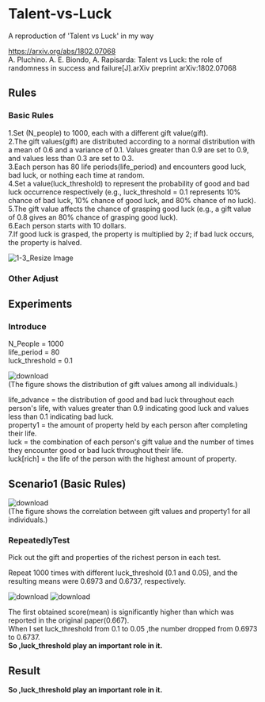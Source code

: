 # Talent-vs-Luck
A reproduction of 'Talent vs Luck' in my way

https://arxiv.org/abs/1802.07068  
A. Pluchino. A. E. Biondo, A. Rapisarda: Talent vs Luck: the role of randomness in success and failure[J].arXiv preprint arXiv:1802.07068

## Rules
### Basic Rules 
1.Set (N_people) to 1000, each with a different gift value(gift).  
2.The gift values(gift) are distributed according to a normal distribution with a mean of 0.6 and a variance of 0.1. Values greater than 0.9 are set to 0.9, and values less than 0.3 are set to 0.3.  
3.Each person has 80 life periods(life_period) and encounters good luck, bad luck, or nothing each time at random.  
4.Set a value(luck_threshold) to represent the probability of good and bad luck occurrence respectively (e.g., luck_threshold = 0.1 represents 10% chance of bad luck, 10% chance of good luck, and 80% chance of no luck).  
5.The gift value affects the chance of grasping good luck (e.g., a gift value of 0.8 gives an 80% chance of grasping good luck).  
6.Each person starts with 10 dollars.  
7.If good luck is grasped, the property is multiplied by 2; if bad luck occurs, the property is halved.  

![1-3_Resize Image](https://user-images.githubusercontent.com/77602608/232327305-45ca34df-396e-4112-b208-913f0947d62e.png)

### Other Adjust

## Experiments
### Introduce 
N_People = 1000  
life_period = 80  
luck_threshold = 0.1

![download](https://user-images.githubusercontent.com/77602608/232327992-a7772eda-4255-4982-a938-03e606257196.png)  
(The figure shows the distribution of gift values among all individuals.)  

life_advance = the distribution of good and bad luck throughout each person's life, with values greater than 0.9 indicating good luck and values less than 0.1 indicating bad luck.  
property1 = the amount of property held by each person after completing their life.  
luck = the combination of each person's gift value and the number of times they encounter good or bad luck throughout their life.  
luck[rich] = the life of the person with the highest amount of property.  

## Scenario1 (Basic Rules)

![download](https://user-images.githubusercontent.com/77602608/232328186-e9352d48-035f-4bbe-8a76-a810a990bd0f.png)  
(The figure shows the correlation between gift values and property1 for all individuals.)  

### RepeatedlyTest
Pick out the gift and properties of the richest person in each test.

Repeat 1000 times with different luck_threshold (0.1 and 0.05), and the resulting means were 0.6973 and 0.6737, respectively.  

![download](https://user-images.githubusercontent.com/77602608/232333071-76c7b559-7f08-4c7e-919c-d8d2ea238135.png)
![download](https://user-images.githubusercontent.com/77602608/232332819-1d80e7cd-1a18-41bc-a80f-c79283911e3a.png)  

The first obtained score(mean) is significantly higher than which was reported in the original paper(0.667).  
When I set luck_threshold from 0.1 to 0.05 ,the number dropped from 0.6973 to 0.6737.  
__So ,luck_threshold play an important role in it.__




## Result

__So ,luck_threshold play an important role in it.__

